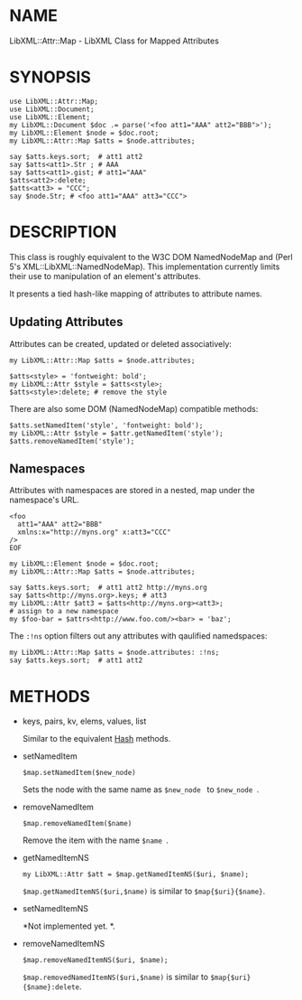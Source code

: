 NAME
====

LibXML::Attr::Map - LibXML Class for Mapped Attributes

SYNOPSIS
========

    use LibXML::Attr::Map;
    use LibXML::Document;
    use LibXML::Element;
    my LibXML::Document $doc .= parse('<foo att1="AAA" att2="BBB">');
    my LibXML::Element $node = $doc.root;
    my LibXML::Attr::Map $atts = $node.attributes;

    say $atts.keys.sort;  # att1 att2
    say $atts<att1>.Str ; # AAA
    say $atts<att1>.gist; # att1="AAA"
    $atts<att2>:delete;
    $atts<att3> = "CCC";
    say $node.Str; # <foo att1="AAA" att3="CCC">

DESCRIPTION
===========

This class is roughly equivalent to the W3C DOM NamedNodeMap and (Perl 5's XML::LibXML::NamedNodeMap). This implementation currently limits their use to manipulation of an element's attributes.

It presents a tied hash-like mapping of attributes to attribute names.

Updating Attributes
-------------------

Attributes can be created, updated or deleted associatively:

    my LibXML::Attr::Map $atts = $node.attributes;

    $atts<style> = 'fontweight: bold';
    my LibXML::Attr $style = $atts<style>;
    $atts<style>:delete; # remove the style

There are also some DOM (NamedNodeMap) compatible methods:

    $atts.setNamedItem('style', 'fontweight: bold');
    my LibXML::Attr $style = $attr.getNamedItem('style');
    $atts.removeNamedItem('style');

Namespaces
----------

Attributes with namespaces are stored in a nested, map under the namespace's URL.

    <foo
      att1="AAA" att2="BBB"
      xmlns:x="http://myns.org" x:att3="CCC"
    />
    EOF

    my LibXML::Element $node = $doc.root;
    my LibXML::Attr::Map $atts = $node.attributes;

    say $atts.keys.sort;  # att1 att2 http://myns.org
    say $atts<http://myns.org>.keys; # att3
    my LibXML::Attr $att3 = $atts<http://myns.org><att3>;
    # assign to a new namespace
    my $foo-bar = $attrs<http://www.foo.com/><bar> = 'baz';

The `:!ns` option filters out any attributes with qaulified namedspaces:

    my LibXML::Attr::Map $atts = $node.attributes: :!ns;
    say $atts.keys.sort;  # att1 att2

METHODS
=======

  * keys, pairs, kv, elems, values, list

    Similar to the equivalent [Hash](https://docs.perl6.org/type/Hash) methods.

  * setNamedItem

        $map.setNamedItem($new_node)

    Sets the node with the same name as `$new_node ` to `$new_node `.

  * removeNamedItem

        $map.removeNamedItem($name)

    Remove the item with the name `$name `.

  * getNamedItemNS

        my LibXML::Attr $att = $map.getNamedItemNS($uri, $name);

    `$map.getNamedItemNS($uri,$name)` is similar to `$map{$uri}{$name}`.

  * setNamedItemNS

    *Not implemented yet. *. 

  * removeNamedItemNS

        $map.removeNamedItemNS($uri, $name);

    `$map.removedNamedItemNS($uri,$name)` is similar to `$map{$uri}{$name}:delete`.

